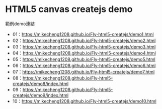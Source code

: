 # HTML5 canvas createjs demo

範例demo連結
* 01：https://mikecheng1208.github.io/Fly-html5-createjs/demo1.html
* 02：https://mikecheng1208.github.io/Fly-html5-createjs/demo2.html
* 03：https://mikecheng1208.github.io/Fly-html5-createjs/demo3.html
* 04：https://mikecheng1208.github.io/Fly-html5-createjs/demo4.html
* 05：https://mikecheng1208.github.io/Fly-html5-createjs/demo5.html
* 06：https://mikecheng1208.github.io/Fly-html5-createjs/demo6.html
* 07：https://mikecheng1208.github.io/Fly-html5-createjs/demo7.html
* 08：https://mikecheng1208.github.io/Fly-html5-createjs/demo8/index.html
* 09：https://mikecheng1208.github.io/Fly-html5-createjs/demo9/index.html
* 10：https://mikecheng1208.github.io/Fly-html5-createjs/demo10.html
